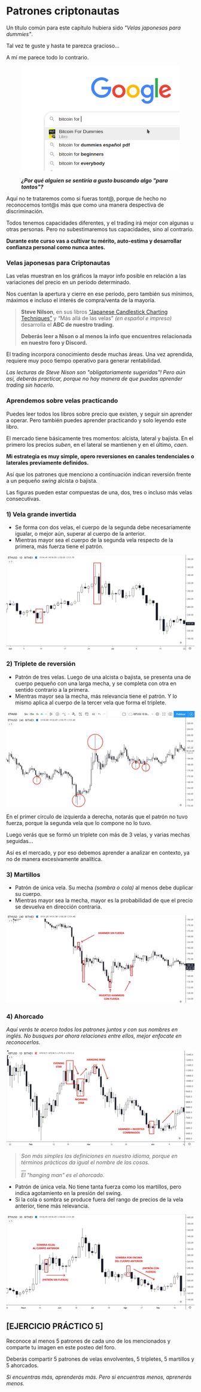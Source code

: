 # Patrones criptonautas

Un título común para este capítulo hubiera sido _"Velas japonesas para dummies"_.

Tal vez te guste y hasta te parezca gracioso...

A mí me parece todo lo contrario.

<figure><img src="../../.gitbook/assets/imagen (6).png" alt=""><figcaption><p><em><strong>¿Por qué alguien se sentiría a gusto buscando algo "para tontos"?</strong></em></p></figcaption></figure>

Aquí no te trataremos como si fueras tont@, porque de hecho no reconocemos tont@s más que como una manera despectiva de discriminación.

Todos tenemos capacidades diferentes, y el trading irá mejor con algunas u otras personas. Pero no subestimaremos tus capacidades, sino al contrario.

**Durante este curso vas a cultivar tu mérito, auto-estima y desarrollar confianza personal como nunca antes.**

### Velas japonesas para Criptonautas

Las velas muestran en los gráficos la mayor info posible en relación a las variaciones del precio en un período determinado.

Nos cuentan la apertura y cierre en ese período, pero también sus mínimos, máximos e incluso el interés de compra/venta de la mayoría.

> **Steve Nilson**, en sus libros [“Japanese Candlestick Charting Techniques”](https://www.amazon.com/Japanese-Candlestick-Charting-Techniques-Contemporary-ebook/dp/B00CS74GBM) y “Más allá de las velas” _(en español e impreso)_ desarrolla el **ABC de nuestro trading.**
>
>
>
> **Deberás leer a Nison o al menos la info que encuentres relacionada en nuestro foro y Discord.**

El trading incorpora conocimiento desde muchas áreas. Una vez aprendida, requiere muy poco tiempo operativo para generar rentabilidad.

_Las lecturas de Steve Nison son "obligatoriamente sugeridas"! Pero aún así, deberás practicar, porque no hay manera de que puedas aprender trading sin hacerlo._

### Aprendemos sobre velas practicando

Puedes leer todos los libros sobre precio que existen, y seguir sin aprender a operar. Pero también puedes aprender practicando y solo leyendo este libro.

El mercado tiene básicamente tres momentos: alcista, lateral y bajista. En el primero los precios _suben_, en el lateral se mantienen y en el último, _caen_.

**Mi estrategia es muy simple, opero reversiones en canales tendenciales o laterales previamente definidos.**

Así que los patrones que menciono a continuación indican reversión frente a un pequeño _swing_ alcista o bajista.&#x20;

Las figuras pueden estar compuestas de una, dos, tres o incluso más velas consecutivas.

### **1) Vela grande invertida**

* Se forma con dos velas, el cuerpo de la segunda debe necesariamente igualar, o mejor aún, superar al cuerpo de la anterior.
* Mientras mayor sea el cuerpo de la segunda vela respecto de la primera, más fuerza tiene el patrón.

![Velones invertidos (ETHUSD en velas diarias, Bitmex)](../../.gitbook/assets/00055.jpeg)

### 2) Triplete de reversión

* Patrón de tres velas. Luego de una alcista o bajista, se presenta una de cuerpo pequeño con una larga mecha, y se completa con otra en sentido contrario a la primera.
* Mientras mayor sea la mecha, más relevancia tiene el patrón. Y lo mismo aplica al cuerpo de la tercer vela que forma el triplete.

![Tripletes (ETHUSD a 4H, Bitmex)](../../.gitbook/assets/00017.jpeg)

En el primer círculo de izquierda a derecha, notarás que el patrón no tuvo fuerza, porque la segunda vela que lo compone no lo tuvo.

Luego verás que se formó un triplete con más de 3 velas, y varias mechas seguidas...

Así es el mercado, y por eso debemos aprender a analizar en contexto, ya no de manera excesivamente analítica.

### 3) Martillos

* Patrón de única vela. Su mecha _(sombra o cola)_ al menos debe duplicar su cuerpo.
* Mientras mayor sea la mecha, mayor es la probabilidad de que el precio se devuelva en dirección contraria.

![Patrones martillo y martillo invertido (ETHUSD a 4H en Bitmex).](../../.gitbook/assets/00044.jpeg)

### 4) Ahorcado

_Aquí verás te acerco todos los patrones juntos y con sus nombres en inglés. No busques por ahora relaciones entre ellos, mejor enfocate en reconocerlos._

![Combinación de varios patrones mencionados en XBTUSD a 1D en Bitmex.](../../.gitbook/assets/00048.jpeg)

> _Son más simples las definiciones en nuestro idioma, porque en términos prácticos da igual el nombre de las cosas._\
> __\
> _El "hanging man" es el ahorcado._

* Patrón de única vela. No tiene tanta fuerza como los martillos, pero indica agotamiento en la presión del swing.
* Si la cola o sombra se produce fuera del rango de precios de la vela anterior, tiene más relevancia.

![Importancia de las sombras en figuras de reversión (ETHUSD a 3D en Bitmex).](../../.gitbook/assets/00020.jpeg)

## \[EJERCICIO PRÁCTICO 5]

Reconoce al menos 5 patrones de cada uno de los mencionados y comparte tu imagen en este posteo del foro.

Deberás compartir 5 patrones de velas envolventes, 5 tripletes, 5 martillos y 5 ahorcados.

_Si encuentras más, aprenderás más. Pero si encuentras menos, aprenerás menos._
